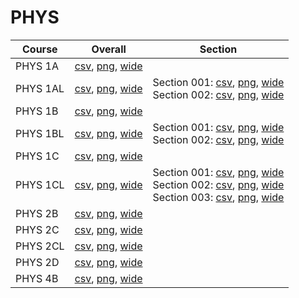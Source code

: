 # PHYS

| Course | Overall | Section |
| ------ | ------- | ------- |
| PHYS 1A | [csv](https://github.com/UCSD-Historical-Enrollment-Data/2024Summer2/blob/main/overall/PHYS%201A.csv), [png](https://raw.githubusercontent.com/UCSD-Historical-Enrollment-Data/2024Summer2/main/plot_overall/PHYS%201A.png), [wide](https://raw.githubusercontent.com/UCSD-Historical-Enrollment-Data/2024Summer2/main/plot_overall_wide/PHYS%201A.png) |  |
| PHYS 1AL | [csv](https://github.com/UCSD-Historical-Enrollment-Data/2024Summer2/blob/main/overall/PHYS%201AL.csv), [png](https://raw.githubusercontent.com/UCSD-Historical-Enrollment-Data/2024Summer2/main/plot_overall/PHYS%201AL.png), [wide](https://raw.githubusercontent.com/UCSD-Historical-Enrollment-Data/2024Summer2/main/plot_overall_wide/PHYS%201AL.png) | Section 001: [csv](https://github.com/UCSD-Historical-Enrollment-Data/2024Summer2/blob/main/section/PHYS%201AL_001.csv), [png](https://raw.githubusercontent.com/UCSD-Historical-Enrollment-Data/2024Summer2/main/plot_section/PHYS%201AL_001.png), [wide](https://raw.githubusercontent.com/UCSD-Historical-Enrollment-Data/2024Summer2/main/plot_section_wide/PHYS%201AL_001.png)<br>Section 002: [csv](https://github.com/UCSD-Historical-Enrollment-Data/2024Summer2/blob/main/section/PHYS%201AL_002.csv), [png](https://raw.githubusercontent.com/UCSD-Historical-Enrollment-Data/2024Summer2/main/plot_section/PHYS%201AL_002.png), [wide](https://raw.githubusercontent.com/UCSD-Historical-Enrollment-Data/2024Summer2/main/plot_section_wide/PHYS%201AL_002.png) |
| PHYS 1B | [csv](https://github.com/UCSD-Historical-Enrollment-Data/2024Summer2/blob/main/overall/PHYS%201B.csv), [png](https://raw.githubusercontent.com/UCSD-Historical-Enrollment-Data/2024Summer2/main/plot_overall/PHYS%201B.png), [wide](https://raw.githubusercontent.com/UCSD-Historical-Enrollment-Data/2024Summer2/main/plot_overall_wide/PHYS%201B.png) |  |
| PHYS 1BL | [csv](https://github.com/UCSD-Historical-Enrollment-Data/2024Summer2/blob/main/overall/PHYS%201BL.csv), [png](https://raw.githubusercontent.com/UCSD-Historical-Enrollment-Data/2024Summer2/main/plot_overall/PHYS%201BL.png), [wide](https://raw.githubusercontent.com/UCSD-Historical-Enrollment-Data/2024Summer2/main/plot_overall_wide/PHYS%201BL.png) | Section 001: [csv](https://github.com/UCSD-Historical-Enrollment-Data/2024Summer2/blob/main/section/PHYS%201BL_001.csv), [png](https://raw.githubusercontent.com/UCSD-Historical-Enrollment-Data/2024Summer2/main/plot_section/PHYS%201BL_001.png), [wide](https://raw.githubusercontent.com/UCSD-Historical-Enrollment-Data/2024Summer2/main/plot_section_wide/PHYS%201BL_001.png)<br>Section 002: [csv](https://github.com/UCSD-Historical-Enrollment-Data/2024Summer2/blob/main/section/PHYS%201BL_002.csv), [png](https://raw.githubusercontent.com/UCSD-Historical-Enrollment-Data/2024Summer2/main/plot_section/PHYS%201BL_002.png), [wide](https://raw.githubusercontent.com/UCSD-Historical-Enrollment-Data/2024Summer2/main/plot_section_wide/PHYS%201BL_002.png) |
| PHYS 1C | [csv](https://github.com/UCSD-Historical-Enrollment-Data/2024Summer2/blob/main/overall/PHYS%201C.csv), [png](https://raw.githubusercontent.com/UCSD-Historical-Enrollment-Data/2024Summer2/main/plot_overall/PHYS%201C.png), [wide](https://raw.githubusercontent.com/UCSD-Historical-Enrollment-Data/2024Summer2/main/plot_overall_wide/PHYS%201C.png) |  |
| PHYS 1CL | [csv](https://github.com/UCSD-Historical-Enrollment-Data/2024Summer2/blob/main/overall/PHYS%201CL.csv), [png](https://raw.githubusercontent.com/UCSD-Historical-Enrollment-Data/2024Summer2/main/plot_overall/PHYS%201CL.png), [wide](https://raw.githubusercontent.com/UCSD-Historical-Enrollment-Data/2024Summer2/main/plot_overall_wide/PHYS%201CL.png) | Section 001: [csv](https://github.com/UCSD-Historical-Enrollment-Data/2024Summer2/blob/main/section/PHYS%201CL_001.csv), [png](https://raw.githubusercontent.com/UCSD-Historical-Enrollment-Data/2024Summer2/main/plot_section/PHYS%201CL_001.png), [wide](https://raw.githubusercontent.com/UCSD-Historical-Enrollment-Data/2024Summer2/main/plot_section_wide/PHYS%201CL_001.png)<br>Section 002: [csv](https://github.com/UCSD-Historical-Enrollment-Data/2024Summer2/blob/main/section/PHYS%201CL_002.csv), [png](https://raw.githubusercontent.com/UCSD-Historical-Enrollment-Data/2024Summer2/main/plot_section/PHYS%201CL_002.png), [wide](https://raw.githubusercontent.com/UCSD-Historical-Enrollment-Data/2024Summer2/main/plot_section_wide/PHYS%201CL_002.png)<br>Section 003: [csv](https://github.com/UCSD-Historical-Enrollment-Data/2024Summer2/blob/main/section/PHYS%201CL_003.csv), [png](https://raw.githubusercontent.com/UCSD-Historical-Enrollment-Data/2024Summer2/main/plot_section/PHYS%201CL_003.png), [wide](https://raw.githubusercontent.com/UCSD-Historical-Enrollment-Data/2024Summer2/main/plot_section_wide/PHYS%201CL_003.png) |
| PHYS 2B | [csv](https://github.com/UCSD-Historical-Enrollment-Data/2024Summer2/blob/main/overall/PHYS%202B.csv), [png](https://raw.githubusercontent.com/UCSD-Historical-Enrollment-Data/2024Summer2/main/plot_overall/PHYS%202B.png), [wide](https://raw.githubusercontent.com/UCSD-Historical-Enrollment-Data/2024Summer2/main/plot_overall_wide/PHYS%202B.png) |  |
| PHYS 2C | [csv](https://github.com/UCSD-Historical-Enrollment-Data/2024Summer2/blob/main/overall/PHYS%202C.csv), [png](https://raw.githubusercontent.com/UCSD-Historical-Enrollment-Data/2024Summer2/main/plot_overall/PHYS%202C.png), [wide](https://raw.githubusercontent.com/UCSD-Historical-Enrollment-Data/2024Summer2/main/plot_overall_wide/PHYS%202C.png) |  |
| PHYS 2CL | [csv](https://github.com/UCSD-Historical-Enrollment-Data/2024Summer2/blob/main/overall/PHYS%202CL.csv), [png](https://raw.githubusercontent.com/UCSD-Historical-Enrollment-Data/2024Summer2/main/plot_overall/PHYS%202CL.png), [wide](https://raw.githubusercontent.com/UCSD-Historical-Enrollment-Data/2024Summer2/main/plot_overall_wide/PHYS%202CL.png) |  |
| PHYS 2D | [csv](https://github.com/UCSD-Historical-Enrollment-Data/2024Summer2/blob/main/overall/PHYS%202D.csv), [png](https://raw.githubusercontent.com/UCSD-Historical-Enrollment-Data/2024Summer2/main/plot_overall/PHYS%202D.png), [wide](https://raw.githubusercontent.com/UCSD-Historical-Enrollment-Data/2024Summer2/main/plot_overall_wide/PHYS%202D.png) |  |
| PHYS 4B | [csv](https://github.com/UCSD-Historical-Enrollment-Data/2024Summer2/blob/main/overall/PHYS%204B.csv), [png](https://raw.githubusercontent.com/UCSD-Historical-Enrollment-Data/2024Summer2/main/plot_overall/PHYS%204B.png), [wide](https://raw.githubusercontent.com/UCSD-Historical-Enrollment-Data/2024Summer2/main/plot_overall_wide/PHYS%204B.png) |  |
